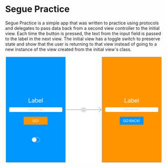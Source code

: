 # Segue Practice

Segue Practice is a simple app that was written to practice using protocols and delegates to pass data back from a second view controller to the initial view. Each time the button is pressed, the text from the input field is passed to the label in the next view. The initial view has a toggle switch to preserve state and show that the user is returning to that view instead of going to a new instance of the view created from the initial view's class. 

![App storyboard](/Segue%20Practice/storyboard-image.png)
